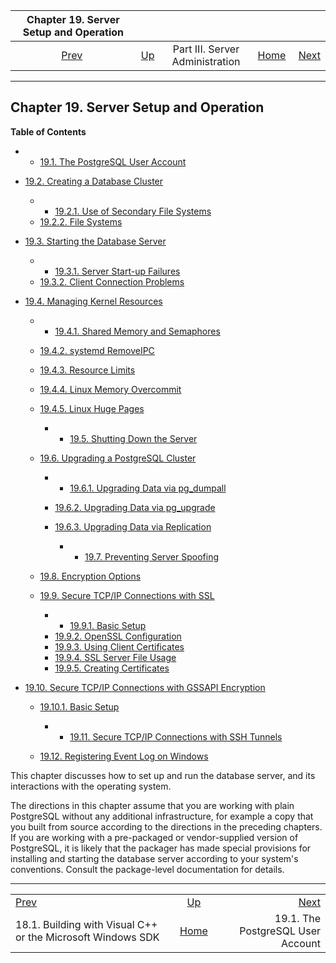 <!--?xml version="1.0" encoding="UTF-8" standalone="no"?-->

|                                 Chapter 19. Server Setup and Operation                                 |                                                    |                                 |                                                       |                                                                 |
| :----------------------------------------------------------------------------------------------------: | :------------------------------------------------- | :-----------------------------: | ----------------------------------------------------: | --------------------------------------------------------------: |
| [Prev](install-windows-full.html "18.1. Building with Visual C++ or the&#xA;  Microsoft Windows SDK")  | [Up](admin.html "Part III. Server Administration") | Part III. Server Administration | [Home](index.html "PostgreSQL 17devel Documentation") |  [Next](postgres-user.html "19.1. The PostgreSQL User Account") |

***

## Chapter 19. Server Setup and Operation

**Table of Contents**

  * *   [19.1. The PostgreSQL User Account](postgres-user.html)
* [19.2. Creating a Database Cluster](creating-cluster.html)

    <!---->

  * *   [19.2.1. Use of Secondary File Systems](creating-cluster.html#CREATING-CLUSTER-MOUNT-POINTS)
  * [19.2.2. File Systems](creating-cluster.html#CREATING-CLUSTER-FILESYSTEM)

* [19.3. Starting the Database Server](server-start.html)

  * *   [19.3.1. Server Start-up Failures](server-start.html#SERVER-START-FAILURES)
  * [19.3.2. Client Connection Problems](server-start.html#CLIENT-CONNECTION-PROBLEMS)

* [19.4. Managing Kernel Resources](kernel-resources.html)

  * *   [19.4.1. Shared Memory and Semaphores](kernel-resources.html#SYSVIPC)
  * [19.4.2. systemd RemoveIPC](kernel-resources.html#SYSTEMD-REMOVEIPC)
  * [19.4.3. Resource Limits](kernel-resources.html#KERNEL-RESOURCES-LIMITS)
  * [19.4.4. Linux Memory Overcommit](kernel-resources.html#LINUX-MEMORY-OVERCOMMIT)
  * [19.4.5. Linux Huge Pages](kernel-resources.html#LINUX-HUGE-PAGES)

      * *   [19.5. Shutting Down the Server](server-shutdown.html)
  * [19.6. Upgrading a PostgreSQL Cluster](upgrading.html)

    <!---->

      * *   [19.6.1. Upgrading Data via pg\_dumpall](upgrading.html#UPGRADING-VIA-PGDUMPALL)
    * [19.6.2. Upgrading Data via pg\_upgrade](upgrading.html#UPGRADING-VIA-PG-UPGRADE)
    * [19.6.3. Upgrading Data via Replication](upgrading.html#UPGRADING-VIA-REPLICATION)

      * *   [19.7. Preventing Server Spoofing](preventing-server-spoofing.html)
  * [19.8. Encryption Options](encryption-options.html)
  * [19.9. Secure TCP/IP Connections with SSL](ssl-tcp.html)

    <!---->

      * *   [19.9.1. Basic Setup](ssl-tcp.html#SSL-SETUP)
    * [19.9.2. OpenSSL Configuration](ssl-tcp.html#SSL-OPENSSL-CONFIG)
    * [19.9.3. Using Client Certificates](ssl-tcp.html#SSL-CLIENT-CERTIFICATES)
    * [19.9.4. SSL Server File Usage](ssl-tcp.html#SSL-SERVER-FILES)
    * [19.9.5. Creating Certificates](ssl-tcp.html#SSL-CERTIFICATE-CREATION)

* [19.10. Secure TCP/IP Connections with GSSAPI Encryption](gssapi-enc.html)

  * [19.10.1. Basic Setup](gssapi-enc.html#GSSAPI-SETUP)

      * *   [19.11. Secure TCP/IP Connections with SSH Tunnels](ssh-tunnels.html)
  * [19.12. Registering Event Log on Windows](event-log-registration.html)

This chapter discusses how to set up and run the database server, and its interactions with the operating system.

The directions in this chapter assume that you are working with plain PostgreSQL without any additional infrastructure, for example a copy that you built from source according to the directions in the preceding chapters. If you are working with a pre-packaged or vendor-supplied version of PostgreSQL, it is likely that the packager has made special provisions for installing and starting the database server according to your system's conventions. Consult the package-level documentation for details.

***

|                                                                                                        |                                                       |                                                                 |
| :----------------------------------------------------------------------------------------------------- | :---------------------------------------------------: | --------------------------------------------------------------: |
| [Prev](install-windows-full.html "18.1. Building with Visual C++ or the&#xA;  Microsoft Windows SDK")  |   [Up](admin.html "Part III. Server Administration")  |  [Next](postgres-user.html "19.1. The PostgreSQL User Account") |
| 18.1. Building with Visual C++ or the Microsoft Windows SDK                                            | [Home](index.html "PostgreSQL 17devel Documentation") |                               19.1. The PostgreSQL User Account |
